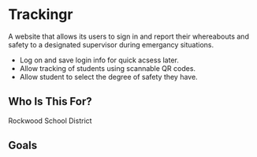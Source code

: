 # Trackingr

A website that allows its users to sign in and report their whereabouts and safety to a designated supervisor during emergancy situations.
- Log on and save login info for quick acsess later.
- Allow tracking of students using scannable QR codes.
- Allow student to select the degree of safety they have.

## Who Is This For?

Rockwood School District

## Goals
